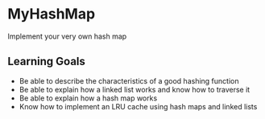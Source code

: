 # MyHashMap

Implement your very own hash map

## Learning Goals

- Be able to describe the characteristics of a good hashing function
- Be able to explain how a linked list works and know how to traverse it
- Be able to explain how a hash map works
- Know how to implement an LRU cache using hash maps and linked lists

